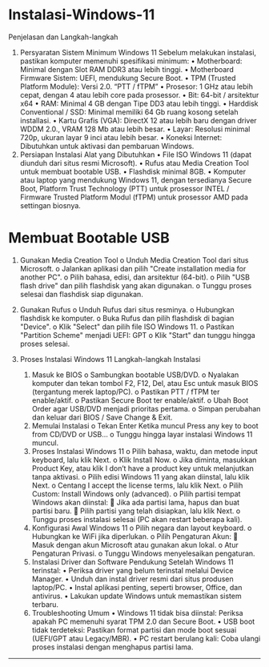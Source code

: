 # Instalasi-Windows-11
Penjelasan dan Langkah-langkah

1. Persyaratan Sistem Minimum Windows 11
Sebelum melakukan instalasi, pastikan komputer memenuhi spesifikasi minimum:
	•	Motherboard: Minimal dengan Slot RAM DDR3 atau lebih tinggi.
	•	Motherboard Firmware Sistem: UEFI, mendukung Secure Boot.
	•	TPM (Trusted Platform Module): Versi 2.0. “PTT / fTPM”
	•	Prosesor: 1 GHz atau lebih cepat, dengan 4 atau lebih core pada prosessor.
	•	Bit: 64-bit / arsitektur x64
	•	RAM: Minimal 4 GB dengan Tipe DD3 atau lebih tinggi.
	•	Harddisk Conventional / SSD: Minimal memiliki 64 Gb ruang kosong setelah installasi.
	•	Kartu Grafis (VGA): DirectX 12 atau lebih baru dengan driver WDDM 2.0., VRAM 128 Mb atau lebih besar.
	•	Layar: Resolusi minimal 720p, ukuran layar 9 inci atau lebih besar.
	•	Koneksi Internet: Dibutuhkan untuk aktivasi dan pembaruan Windows.
2. Persiapan Instalasi
Alat yang Dibutuhkan
	•	File ISO Windows 11 (dapat diunduh dari situs resmi Microsoft).
	•	Rufus atau Media Creation Tool untuk membuat bootable USB.
	•	Flashdisk minimal 8GB.
	•	Komputer atau laptop yang mendukung Windows 11, dengan tersedianya Secure Boot,
		Platform Trust Technology (PTT) untuk prosessor INTEL / Firmware Trusted Platform Modul (fTPM) untuk prosessor AMD
		pada settingan biosnya.

# Membuat Bootable USB
1.	Gunakan Media Creation Tool
	o	Unduh Media Creation Tool dari situs Microsoft.
	o	Jalankan aplikasi dan pilih "Create installation media for another PC".
	o	Pilih bahasa, edisi, dan arsitektur (64-bit).
	o	Pilih "USB flash drive" dan pilih flashdisk yang akan digunakan.
	o	Tunggu proses selesai dan flashdisk siap digunakan.
2.	Gunakan Rufus
	o	Unduh Rufus dari situs resminya.
	o	Hubungkan flashdisk ke komputer.
	o	Buka Rufus dan pilih flashdisk di bagian "Device".
	o	Klik "Select" dan pilih file ISO Windows 11.
	o	Pastikan "Partition Scheme" menjadi UEFI: GPT 
	o	Klik "Start" dan tunggu hingga proses selesai.

3. Proses Instalasi Windows 11
	Langkah-langkah Instalasi
	1.	Masuk ke BIOS
		o	Sambungkan bootable USB/DVD.
		o	Nyalakan komputer dan tekan tombol F2, F12, Del, atau Esc untuk masuk BIOS (tergantung merek laptop/PC).
		o	Pastikan PTT / fTPM ter enable/aktif.
		o	Pastikan Secure Boot ter enable/aktif.
		o	Ubah Boot Order agar USB/DVD menjadi prioritas pertama.
		o	Simpan perubahan dan keluar dari BIOS / Save Change & Exit.
	2.	Memulai Instalasi
		o	Tekan Enter Ketika muncul Press any key to boot from CD/DVD or USB…
		o	Tunggu hingga layar instalasi Windows 11 muncul.
	3.	Proses Instalasi Windows 11
		o	Pilih bahasa, waktu, dan metode input keyboard, lalu klik Next.
		o	Klik Install Now.
		o	Jika diminta, masukkan Product Key, atau klik I don’t have a product key untuk melanjutkan tanpa aktivasi.
		o	Pilih edisi Windows 11 yang akan diinstal, lalu klik Next.
		o	Centang I accept the license terms, lalu klik Next.
		o	Pilih Custom: Install Windows only (advanced).
		o	Pilih partisi tempat Windows akan diinstal: 
				Jika ada partisi lama, hapus dan buat partisi baru.
				Pilih partisi yang telah disiapkan, lalu klik Next.
		o	Tunggu proses instalasi selesai (PC akan restart beberapa kali).
	4.	Konfigurasi Awal Windows 11
		o	Pilih negara dan layout keyboard.
		o	Hubungkan ke WiFi jika diperlukan.
		o	Pilih Pengaturan Akun: 
				Masuk dengan akun Microsoft atau gunakan akun lokal.
		o	Atur Pengaturan Privasi.
		o	Tunggu Windows menyelesaikan pengaturan.
	4. Instalasi Driver dan Software Pendukung
		Setelah Windows 11 terinstal:
			•	Periksa driver yang belum terinstal melalui Device Manager.
			•	Unduh dan instal driver resmi dari situs produsen laptop/PC.
			•	Instal aplikasi penting, seperti browser, Office, dan antivirus.
			•	Lakukan update Windows untuk memastikan sistem terbaru.
	5. Troubleshooting Umum
		•	Windows 11 tidak bisa diinstal: Periksa apakah PC memenuhi syarat TPM 2.0 dan Secure Boot.
		•	USB boot tidak terdeteksi: Pastikan format partisi dan mode boot sesuai (UEFI/GPT atau Legacy/MBR).
		•	PC restart berulang kali: Coba ulangi proses instalasi dengan menghapus partisi lama.
________________________________________
